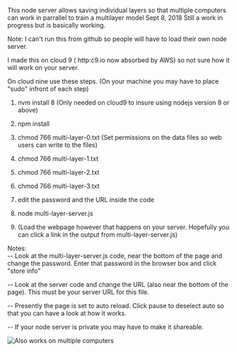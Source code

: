 This node server allows saving individual layers so that multiple computers can work in parrallel to train a multilayer model
Sept 8, 2018 Still a work in progress but is basically working.

Note: I can't run this from github so people will have to load their own node server.

I made this on cloud 9 ( http:c9.io now absorbed by AWS) so not sure how it will work on your server.



On cloud nine use these steps. (On your machine you may have to place "sudo" infront of each step)

1. nvm install 8 (Only needed on cloud9 to insure using nodejs version 8 or above)
1. npm install
1. chmod 766 multi-layer-0.txt    (Set permissions on the data files so web users can write to the files)
1. chmod 766 multi-layer-1.txt 
1. chmod 766 multi-layer-2.txt 
1. chmod 766 multi-layer-3.txt 
1. edit the password and the URL inside the code
1. node multi-layer-server.js

1. (Load the webpage however that happens on your server. Hopefully you can click a link in the output from multi-layer-server.js)

Notes:   
-- Look at the multi-layer-server.js code, near the bottom of the page and change the password. Enter that password in the browser box and click "store info"

-- Look at the server code and change the URL (also near the bottom of the page). This must be your server URL for this file.

-- Presently the page is set to auto reload. Click pause to deselect auto so that you can have a look at how it works.

-- If your node server is private you may have to make it shareable.


![Also works on multiple computers](node-train.gif)



